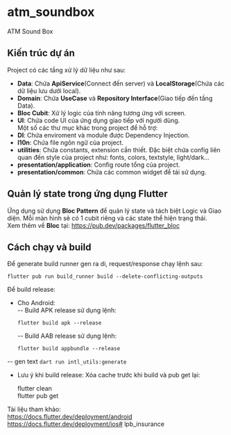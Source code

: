 # atm_soundbox

ATM Sound Box

## Kiến trúc dự án

Project có các tầng xử lý dữ liệu như sau:
- **Data**: Chứa **ApiService**(Connect đến server) và **LocalStorage**(Chứa các dữ liệu lưu dưới local).
- **Domain**: Chứa **UseCase** và **Repository Interface**(Giao tiếp đến tầng Data).
- **Bloc Cubit**: Xử lý logic của tính năng tương ứng với screen.
- **UI**: Chứa code UI của ứng dụng giao tiếp với người dùng.  
  Một số các thư mục khác trong project để hỗ trợ:
- **DI**: Chứa enviroment và module được Dependency Injection.
- **l10n**: Chứa file ngôn ngữ của project.
- **utilities**:  Chứa constants, extension cần thiết. Đặc biệt chứa config liên quan đến style của project như: fonts, colors, textstyle, light/dark...
- **presentation/application**: Config route tổng của project.
- **presentation/common**: Chứa các common widget để tái sử dụng.

## Quản lý state trong ứng dụng Flutter

Ứng dụng sử dụng **Bloc Pattern** để quản lý state và tách biệt Logic và Giao diện.  Mỗi màn hình sẽ có 1 cubit riêng và các state thể hiện trạng thái.  
Xem thêm về **Bloc** tại: https://pub.dev/packages/flutter_bloc

## Cách chạy và build

Để generate build runner gen ra di, request/response chạy lệnh sau:

`flutter pub run build_runner build --delete-conflicting-outputs`

Để build release:

- Cho Android:  
  -- Build APK release sử dụng lệnh:

  `flutter build apk --release`

  -- Build AAB release sử dụng lệnh:

  `flutter build appbundle --release`

-- gen text
`dart run intl_utils:generate`

- Lưu ý khi build release: Xóa cache trước khi build và pub get lại:

  flutter clean  
  flutter pub get

Tài liệu tham khảo:  
https://docs.flutter.dev/deployment/android  
https://docs.flutter.dev/deployment/ios# lpb_insurance
